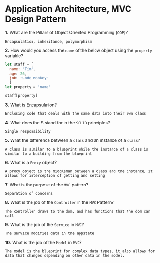 # Application Architecture, MVC Design Pattern

**1.** What are the Pillars of Object Oriented Programming (`OOP`)?
<!-- enter you answer in the space below -->
```
Encapsulation, inheritance, polymorphism
```
**2.** How would you access the `name` of the below object using the `property` variable?
```js
let staff = {
  name: "Tim",
  age: 26,
  job: "Code Monkey"
  }
let property = 'name'
```
<!-- enter you answer in the space below -->
```
staff[property]
```
**3.** What is Encapsulation?
<!-- enter you answer in the space below -->
```
Enclosing code that deals with the same data into their own class
```
**4.** What does the S stand for in the `SOLID` principles?
<!-- enter you answer in the space below -->
```
Single responsibility
```
**5.** What the difference between a `class` and an instance of a `class`?
<!-- enter you answer in the space below -->
```
A class is similar to a blueprint while the instance of a class is similar to a building from the blueprint
```
**6.** What is a `Proxy` object?
<!-- enter you answer in the space below -->
```
A proxy object is the middleman between a class and the instance, it allows for interception of getting and setting
```

**7.** What is the purpose of the `MVC` pattern?
<!-- enter you answer in the space below -->
```
Separation of concerns 
```
**8.** What is the job of the `Controller` in the `MVC` Pattern?
<!-- enter you answer in the space below -->
```
The controller draws to the dom, and has functions that the dom can call
```

**9.** What is the job of the `Service` in `MVC`?
<!-- enter you answer in the space below -->
```
The service modifies data in the appstate
```
**10.** What is the job of the `Model` in `MVC`?
<!-- enter you answer in the space below -->
```
The model is the blueprint for complex data types, it also allows for data that changes depending on other data in the model.
```
